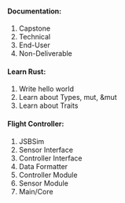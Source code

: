 #### Documentation:
1. Capstone
1. Technical
1. End-User
1. Non-Deliverable
#### Learn Rust:
1. Write hello world
1. Learn about Types, mut, &mut
1. Learn about Traits
#### Flight Controller:
1. JSBSim
1. Sensor Interface
1. Controller Interface
1. Data Formatter
1. Controller Module
1. Sensor Module
1. Main/Core

